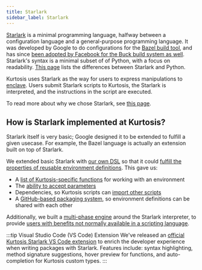 ```yaml
---
title: Starlark
sidebar_label: Starlark
---
```


[Starlark](https://github.com/bazelbuild/starlark) is a minimal programming language, halfway between a configuration language and a general-purpose programming language. It was developed by Google to do configurations for the [Bazel build tool](https://bazel.build/rules/language), and has since [been adopted by Facebook for the Buck build system as well](https://github.com/facebookexperimental/starlark-rust). Starlark's syntax is a minimal subset of of Python, with a focus on readability. [This page](https://bazel.build/rules/language#differences_with_python) lists the differences between Starlark and Python.

Kurtosis uses Starlark as the way for users to express manipulations to [enclave][enclaves-reference]. Users submit Starlark scripts to Kurtosis, the Starlark is interpreted, and the instructions in the script are executed.

To read more about why we chose Starlark, see [this page][why-kurtosis-starlark].

How is Starlark implemented at Kurtosis?
----------------------------------------
Starlark itself is very basic; Google designed it to be extended to fulfill a given usecase. For example, the Bazel language is actually an extension built on top of Starlark. 

We extended basic Starlark with [our own DSL](../api-reference/starlark-reference/index.md) so that it could [fulfill the properties of reusable environment definitions](../explanations/reusable-environment-definitions.md). This gave us:

- A [list of Kurtosis-specific functions][starlark-reference] for working with an environment
- The [ability to accept parameters][packages-parameterization]
- Dependencies, so Kurtosis scripts can [import other scripts][locators-reference]
- A [GitHub-based packaging system](./packages.md), so environment definitions can be shared with each other

Additionally, we built a [multi-phase engine][multi-phase-runs-reference] around the Starlark interpreter, to provide [users with benefits not normally available in a scripting language][multi-phase-runs-explanation].

:::tip Visual Studio Code (VS Code) Extension
We've released an [official Kurtosis Starlark VS Code extension][vscode-plugin] to enrich the developer experience when writing packages with Starlark. Features include: syntax highlighting, method signature suggestions, hover preview for functions, and auto-completion for Kurtosis custom types.
:::

<!--------------- ONLY LINKS BELOW HERE --------------------------->
[enclaves-reference]: ./enclaves.md
[why-kurtosis-starlark]: ../explanations/why-kurtosis-starlark.md
[starlark-reference]: ../api-reference/starlark-reference/index.md
[packages-parameterization]: ./packages.md#parameterization
[locators-reference]: ./locators.md
[multi-phase-runs-reference]: ../concepts-reference/multi-phase-runs.md
[multi-phase-runs-explanation]: ../explanations/why-multi-phase-runs.md
[vscode-plugin]: https://marketplace.visualstudio.com/items?itemName=Kurtosis.kurtosis-extension
